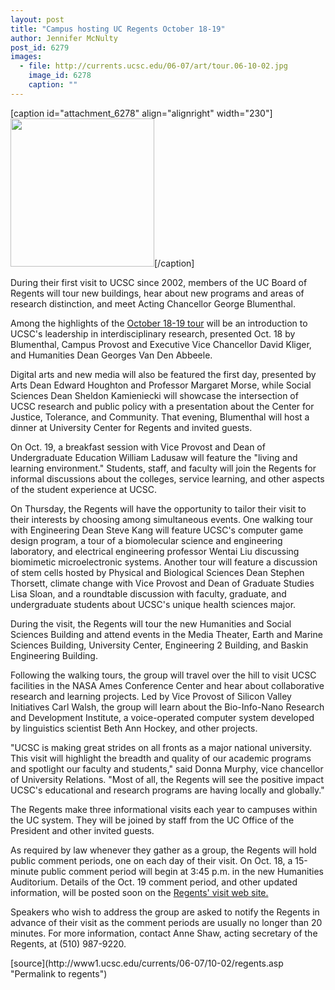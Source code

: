 ```yaml
---
layout: post
title: "Campus hosting UC Regents October 18-19"
author: Jennifer McNulty
post_id: 6279
images:
  - file: http://currents.ucsc.edu/06-07/art/tour.06-10-02.jpg
    image_id: 6278
    caption: ""
---
```


[caption id="attachment_6278" align="alignright" width="230"]<a href="http://localhost/mysite/wp-content/uploads/2006/10/tour.06-10-02.jpg"><img class="size-full wp-image-6278" src="http://localhost/mysite/wp-content/uploads/2006/10/tour.06-10-02.jpg" alt="" width="230" height="237" /></a>[/caption]
<a name="content" id="content"></a>
<p>
  During their first visit to UCSC since 2002, members of the UC Board of Regents will tour new buildings, hear about new programs and areas of research distinction, and meet Acting Chancellor George Blumenthal.
</p>
<p>
  Among the highlights of the <a href="http://www.ucsc.edu/news_events/regents-visit_10-06/">October 18-19 tour</a> will be an introduction to UCSC's leadership in interdisciplinary research, presented Oct. 18 by Blumenthal, Campus Provost and Executive Vice Chancellor David Kliger, and Humanities Dean Georges Van Den Abbeele.
</p>
<p>
  Digital arts and new media will also be featured the first day, presented by Arts Dean Edward Houghton and Professor Margaret Morse, while Social Sciences Dean Sheldon Kamieniecki will showcase the intersection of UCSC research and public policy with a presentation about the Center for Justice, Tolerance, and Community. That evening, Blumenthal will host a dinner at University Center for Regents and invited guests.
</p>
<p>
  On Oct. 19, a breakfast session with Vice Provost and Dean of Undergraduate Education William Ladusaw will feature the "living and learning environment." Students, staff, and faculty will join the Regents for informal discussions about the colleges, service learning, and other aspects of the student experience at UCSC.
</p>
<p>
  On Thursday, the Regents will have the opportunity to tailor their visit to their interests by choosing among simultaneous events. One walking tour with Engineering Dean Steve Kang will feature UCSC's computer game design program, a tour of a biomolecular science and engineering laboratory, and electrical engineering professor Wentai Liu discussing biomimetic microelectronic systems. Another tour will feature a discussion of stem cells hosted by Physical and Biological Sciences Dean Stephen Thorsett, climate change with Vice Provost and Dean of Graduate Studies Lisa Sloan, and a roundtable discussion with faculty, graduate, and undergraduate students about UCSC's unique health sciences major.
</p>
<p>
  During the visit, the Regents will tour the new Humanities and Social Sciences Building and attend events in the Media Theater, Earth and Marine Sciences Building, University Center, Engineering 2 Building, and Baskin Engineering Building.
</p>
<p>
  Following the walking tours, the group will travel over the hill to visit UCSC facilities in the NASA Ames Conference Center and hear about collaborative research and learning projects. Led by Vice Provost of Silicon Valley Initiatives Carl Walsh, the group will learn about the Bio-Info-Nano Research and Development Institute, a voice-operated computer system developed by linguistics scientist Beth Ann Hockey, and other projects.
</p>
<p>
  "UCSC is making great strides on all fronts as a major national university. This visit will highlight the breadth and quality of our academic programs and spotlight our faculty and students," said Donna Murphy, vice chancellor of University Relations. "Most of all, the Regents will see the positive impact UCSC's educational and research programs are having locally and globally."
</p>
<p>
  The Regents make three informational visits each year to campuses within the UC system. They will be joined by staff from the UC Office of the President and other invited guests.
</p>
<p>
  As required by law whenever they gather as a group, the Regents will hold public comment periods, one on each day of their visit. On Oct. 18, a 15-minute public comment period will begin at 3:45 p.m. in the new Humanities Auditorium. Details of the Oct. 19 comment period, and other updated information, will be posted soon on the <a href="http://www.ucsc.edu/news_events/regents-visit_10-06/">Regents' visit web site.</a>
</p>
<p>
  Speakers who wish to address the group are asked to notify the Regents in advance of their visit as the comment periods are usually no longer than 20 minutes. For more information, contact Anne Shaw, acting secretary of the Regents, at (510) 987-9220.
</p>
[source](http://www1.ucsc.edu/currents/06-07/10-02/regents.asp "Permalink to regents")
